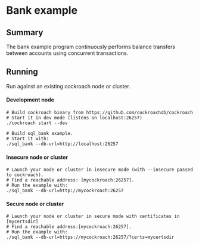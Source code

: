 # Bank example

## Summary

The bank example program continuously performs balance transfers between
accounts using concurrent transactions.

## Running

Run against an existing cockroach node or cluster.

#### Development node
```
# Build cockroach binary from https://github.com/cockroachdb/cockroach
# Start it in dev mode (listens on localhost:26257)
./cockroach start --dev

# Build sql_bank example.
# Start it with:
./sql_bank --db-url=http://localhost:26257
```

#### Insecure node or cluster
```
# Launch your node or cluster in insecure mode (with --insecure passed to cockroach).
# Find a reachable address: [mycockroach:26257].
# Run the example with:
./sql_bank --db-url=http://mycockroach:26257
```

#### Secure node or cluster
```
# Launch your node or cluster in secure mode with certificates in [mycertsdir]
# Find a reachable address:[mycockroach:26257].
# Run the example with:
./sql_bank --db-url=https://mycockroach:26257/?certs=mycertsdir
```

